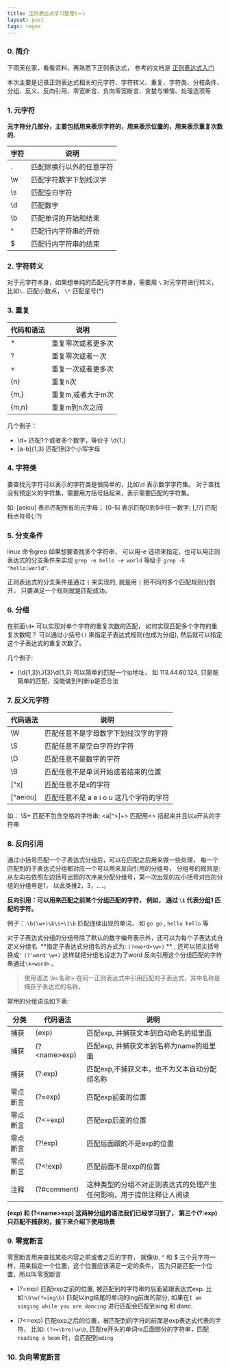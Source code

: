 ```yaml
---
title: 正则表达式学习整理(一)
layout: post
tags: regex
---
```


### 0. 简介

下雨天在家，看看资料，再熟悉下正则表达式， 参考的文档是 [正则表达式入门](http://deerchao.net/tutorials/regex/regex.htm)

本次主要是记录正则表达式相关的元字符、字符转义、重复、字符类、分枝条件、分组、反义、反向引用、零宽断言、负向零宽断言、贪婪与懒惰、处理选项等

### 1. 元字符
**元字符分几部分，主要包括用来表示字符的，用来表示位置的，用来表示重复次数的.**

字符|说明
----|----
.|匹配除换行以外的任意字符
\w|匹配字符数字下划线汉字
\s|匹配空白字符
\d|匹配数字
\b|匹配单词的开始和结束
^|匹配行内字符串的开始
$|匹配行内字符串的结束

### 2. 字符转义

对于元字符本身，如果想单纯的匹配元字符本身，需要用 `\` 对元字符进行转义， 比如`\.` 匹配小数点， `\*` 匹配星号(*) 

### 3. 重复
代码和语法|说明
--------|------
*| 重复零次或者更多次
?| 重复零次或者一次
+| 重复一次或者更多次
{n} | 重复n次
{m,} | 重复m,或者大于m次
{m,n} | 重复m到n次之间

几个例子：
*  \d+ 匹配1个或者多个数字，等价于 \d{1,}
*  [a-b]{1,3} 匹配1到3个小写字母

### 4. 字符类

要查找元字符可以表示的字符类是很简单的，比如\d 表示数字字符集。 对于查找没有预定义的字符集，需要用方括号括起来，表示需要匹配的字符集。

如: [aeiou] 表示匹配所有的元字母； [0-5] 表示匹配0到5中任一数字; [,!\?]  匹配标点符号(,!?)

### 5. 分支条件
linux 命令grep 如果想要查找多个字符串， 可以用-e 选项来指定，也可以用正则表达式的分支条件来实现 `grep -e hello -e world` 等级于 `grep -E "hello|world"`. 

正则表达式的分支条件是通过 `|` 来实现的, 就是用 `|` 把不同的多个匹配规则分割开， 只要满足一个规则就是匹配成功。


### 6. 分组

在前面`\d+` 可以实现对单个字符的重复次数的匹配， 如何实现匹配多个字符的重复次数呢？ 可以通过小括号`()` 来指定子表达式规则(也成为分组), 然后就可以指定这个子表达式的重复次数了。

几个例子:

* (\d{1,3}\\.){3}\d{1,3} 可以简单的匹配一个ip地址， 如 113.44.60.124, 只是能简单的匹配，没能做到判断ip是否合法

### 7. 反义元字符

代码语法|说明
--------|----
\W | 匹配任意不是字母数字下划线汉字的字符
\S | 匹配任意不是空白字符的字符
\D | 匹配任意不是数字的字符
\B | 匹配任意不是单词开始或者结束的位置
[\^x] | 匹配任意不是x的字符
[\^aeiou] | 匹配任意不是 a e i o u 这几个字符的字符

如： \S+ 匹配不包含空格的字符串; <a[^>]+>  匹配用<> 括起来并且以a开头的字符串

### 8. 反向引用
通过小括号匹配一个子表达式分组后，可以在匹配之后用来做一些处理， 每一个匹配到的子表达式分组都对应一个可以用来反向引用的分组号， 
分组号的规则是: 从左向右依照左边括号出现的次序来分配分组号，第一次出现的左小括号对应的分组的分组号是1， 以此类推2，3，....。

**反向引用：可以用来匹配之前某个分组匹配的字符， 例如， 通过 `\1` 代表分组1 匹配的字符。**

例子： `\b(\w+)\b\s+\1\b` 匹配连续出现的单词， 如 `go go` , `hello hello` 等

对于子表达式分组的分组号除了默认的数字编号表示外，还可以为每个子表达式自定义分组名. 
**指定子表达式分组名的方式为: `(?<word>\w+)` ** , 还可以把尖括号换成`'`  `(?'word'\w+)`  这样就把分组名设定为了word
反向引用这个分组匹配的字符串通过`\k<word>`  。

> 使用语法 \k<名称> 在同一正则表达式中引用匹配的子表达式，其中名称是捕获子表达式的名称。

常用的分组语法如下表:

分类|代码语法|说明
-----|----|----
捕获|(exp) | 匹配exp, 并捕获文本到自动命名的组里面
捕获|(?\<name\>exp)| 匹配exp, 并捕获文本到名称为name的组里面
捕获|(?:exp)| 匹配exp,不捕获文本，也不为文本自动分配组名称
零点断言|(?=exp)| 匹配exp前面的位置
零点断言|(?<=exp)| 匹配exp后面的位置
零点断言|(?!exp)| 匹配后面跟的不是exp的位置
零点断言|(?<!exp)| 匹配前面不是exp的位置
注释|(?#comment) | 这种类型的分组不对正则表达式的处理产生任何影响，用于提供注释让人阅读


**(exp) 和 (?\<name\>exp) 这两种分组的语法我们已经学习到了， 第三个(?:exp) 只匹配不捕获的，接下来介绍下使用场景**

### 9. 零宽断言
零宽断言用来查找某些内容之前或者之后的字符， 就像\b, ^ 和 $ 三个元字符一样，用来指定一个位置，这个位置应该满足一定的条件，
因为只是匹配一个位置，所以叫零宽断言

* (?=exp) 匹配exp之前的位置, 被匹配到的字符串的后面紧跟表达式exp. 比如:`\b\w(?=ing\b)` 匹配以ing结尾的单词的ing前面的部分,
 如果在`I am singing while you are dancing` 进行匹配会匹配到sing 和 danc.

* (?<=exp) 匹配exp之后的位置，被匹配到的字符的前面是exp表达式代表的字符， 比如: `(?<=\bre)\w\b`, 匹配re开头的单词re后面部分的字符串，匹配
`reading a book` 时，会匹配到`ading`

### 10. 负向零宽断言




